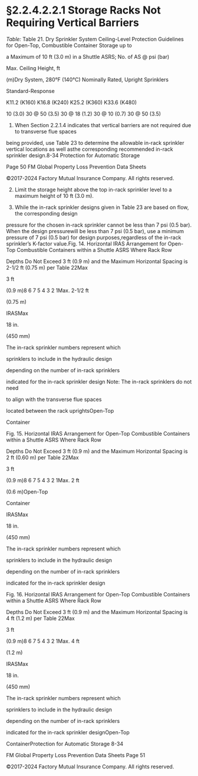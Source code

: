 # §2.2.4.2.2.1 Storage Racks Not Requiring Vertical Barriers



_Table:_ Table 21. Dry Sprinkler System Ceiling-Level Protection Guidelines for Open-Top, Combustible Container Storage up to

a Maximum of 10 ft (3.0 m) in a Shuttle ASRS; No. of AS @ psi (bar)

Max. Ceiling Height, ft

(m)Dry System, 280°F (140°C) Nominally Rated, Upright Sprinklers

Standard-Response

K11.2 (K160) K16.8 (K240) K25.2 (K360) K33.6 (K480)

10 (3.0) 30 @ 50 (3.5) 30 @ 18 (1.2) 30 @ 10 (0.7) 30 @ 50 (3.5)

1. When Section 2.2.1.4 indicates that vertical barriers are not required due to transverse flue spaces

being provided, use Table 23 to determine the allowable in-rack sprinkler vertical locations as well asthe corresponding recommended in-rack sprinkler design.8-34 Protection for Automatic Storage

Page 50 FM Global Property Loss Prevention Data Sheets

©2017-2024 Factory Mutual Insurance Company. All rights reserved.

2. Limit the storage height above the top in-rack sprinkler level to a maximum height of 10 ft (3.0 m).

3. While the in-rack sprinkler designs given in Table 23 are based on flow, the corresponding design

pressure for the chosen in-rack sprinkler cannot be less than 7 psi (0.5 bar). When the design pressurewill be less than 7 psi (0.5 bar), use a minimum pressure of 7 psi (0.5 bar) for design purposes,regardless of the in-rack sprinkler’s K-factor value.Fig. 14. Horizontal IRAS Arrangement for Open-Top Combustible Containers within a Shuttle ASRS Where Rack Row

Depths Do Not Exceed 3 ft (0.9 m) and the Maximum Horizontal Spacing is 2-1/2 ft (0.75 m) per Table 22Max

3 ft

(0.9 m)8 6 7 5 4 3 2 1Max. 2-1/2 ft

(0.75 m)

IRASMax

18 in.

(450 mm)

The in-rack sprinkler numbers represent which

sprinklers to include in the hydraulic design

depending on the number of in-rack sprinklers

indicated for the in-rack sprinkler design Note: The in-rack sprinklers do not need

to align with the transverse flue spaces

located between the rack uprightsOpen-Top

Container

Fig. 15. Horizontal IRAS Arrangement for Open-Top Combustible Containers within a Shuttle ASRS Where Rack Row

Depths Do Not Exceed 3 ft (0.9 m) and the Maximum Horizontal Spacing is 2 ft (0.60 m) per Table 22Max

3 ft

(0.9 m)8 6 7 5 4 3 2 1Max. 2 ft

(0.6 m)Open-Top

Container

IRASMax

18 in.

(450 mm)

The in-rack sprinkler numbers represent which

sprinklers to include in the hydraulic design

depending on the number of in-rack sprinklers

indicated for the in-rack sprinkler design

Fig. 16. Horizontal IRAS Arrangement for Open-Top Combustible Containers within a Shuttle ASRS Where Rack Row

Depths Do Not Exceed 3 ft (0.9 m) and the Maximum Horizontal Spacing is 4 ft (1.2 m) per Table 22Max

3 ft

(0.9 m)8 6 7 5 4 3 2 1Max. 4 ft

(1.2 m)

IRASMax

18 in.

(450 mm)

The in-rack sprinkler numbers represent which

sprinklers to include in the hydraulic design

depending on the number of in-rack sprinklers

indicated for the in-rack sprinkler designOpen-Top

ContainerProtection for Automatic Storage 8-34

FM Global Property Loss Prevention Data Sheets Page 51

©2017-2024 Factory Mutual Insurance Company. All rights reserved.